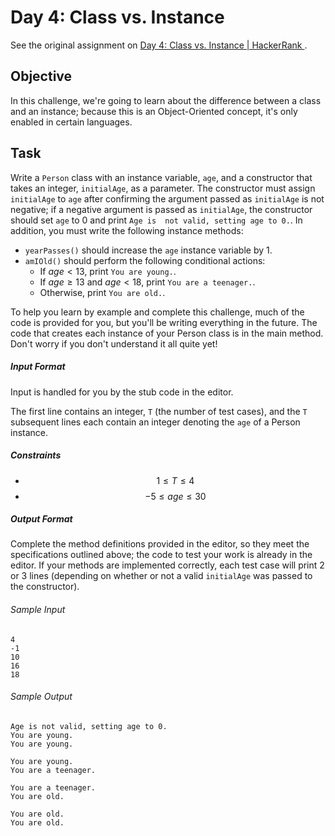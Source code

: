 # Day 4: Class vs. Instance

See the original assignment on 
[Day 4: Class vs. Instance | HackerRank
](https://www.hackerrank.com/challenges/30-class-vs-instance/problem).

## Objective
In this challenge, we're going to learn about the difference between a class and an instance; because this is an 
Object-Oriented concept, it's only enabled in certain languages.

## Task

Write a `Person` class with an instance variable, `age`, and a constructor that takes an integer, `initialAge`, as a 
parameter. The constructor must assign `initialAge` to `age` after confirming the argument passed as `initialAge` is 
not negative; if a negative argument is passed as `initialAge`, the constructor should set `age` to 0 and print `Age is 
not valid, setting age to 0.`. In addition, you must write the following instance methods:

- `yearPasses()` should increase the `age` instance variable by 1.
- `amIOld()` should perform the following conditional actions:
  - If $age < 13$, print `You are young.`.
  - If $age \geq 13$ and $age < 18$, print `You are a teenager.`.
  - Otherwise, print `You are old.`.
  
To help you learn by example and complete this challenge, much of the code is provided for you, but you'll be writing 
everything in the future. The code that creates each instance of your Person class is in the main method. Don't worry 
if you don't understand it all quite yet!

##### Input Format
Input is handled for you by the stub code in the editor.

The first line contains an integer, `T` (the number of test cases), and the `T` subsequent lines each contain an integer
denoting the `age` of a Person instance.

##### Constraints

- $$ 1 \leq T \leq 4 $$
- $$ -5 \leq age \leq 30 $$

##### Output Format
Complete the method definitions provided in the editor, so they meet the specifications outlined above; the code to test 
your work is already in the editor. If your methods are implemented correctly, each test case will print 2 or 3 lines 
(depending on whether or not a valid `initialAge` was passed to the constructor).

###### Sample Input 
```
4
-1
10
16
18
```
###### Sample Output 
```
Age is not valid, setting age to 0.
You are young.
You are young.

You are young.
You are a teenager.

You are a teenager.
You are old.

You are old.
You are old.
```
